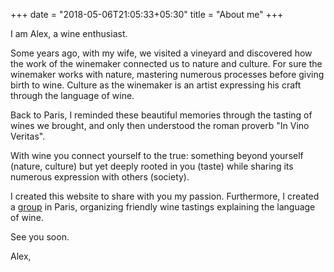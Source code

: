 +++
date = "2018-05-06T21:05:33+05:30"
title = "About me"
+++

I am Alex, a wine enthusiast.

Some years ago, with my wife, we visited a vineyard and discovered how the work of the winemaker connected us to nature and culture. For sure the winemaker works with nature, mastering numerous processes before giving birth to wine. Culture as the winemaker is an artist expressing his craft through the language of wine.

Back to Paris, I reminded these beautiful memories through the tasting of wines we brought, and only then understood the roman proverb "In Vino Veritas".

With wine you connect yourself to the true: something beyond yourself (nature, culture) but yet deeply rooted in you (taste) while sharing its numerous expression with others (society).

I created this website to share with you my passion. Furthermore, I created a [group][1] in Paris, organizing friendly wine tastings explaining the language of wine.

See you soon.

Alex,

[1]: https://www.meetup.com/Wine-Meet/
